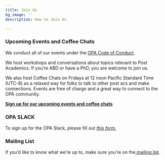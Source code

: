 ```yaml
---
title: Join Us
bg_image: ''
description: How to Join Us

---
```

### **Upcoming Events and Coffee Chats**

We conduct all of our events under the [OPA Code of Conduct](https://docs.google.com/document/d/e/2PACX-1vSDndyEifMT03KAXBs22KHpFRWOa4Gld5vEOoKdcRmyDzQrrsktelKa1jRf9_JeYrC18cjEvce_i3Ri/pub  "OPA Code of Conduct").

We host workshops and conversations about topics relevant to Post Academics. If you’re ABD or have a PhD, you are welcome to join us.

We also host Coffee Chats on Fridays at 12 noon Pacific Standard Time (UTC-8) as a relaxed way for folks to talk to other post acs and make connections. Events are free of charge and a great way to connect to the OPA community.

[**Sign up for our upcoming events and coffee chats**](https://www.mixily.com/listing/12405727515612781)

### **OPA SLACK**

To sign up for the OPA Slack, please fill out [_this form._](https://docs.google.com/forms/d/e/1FAIpQLSd1spgJSPpWAo_QQEZ7a-Mb_3-D0DOfTkRggO7aHp6fUEaViQ/viewform?usp=sf_link)

### **Mailing List**

If you’d like to know what we’re up to, make sure you’re on the[ mailing list](https://mailchi.mp/2932ae7328f2/opa).